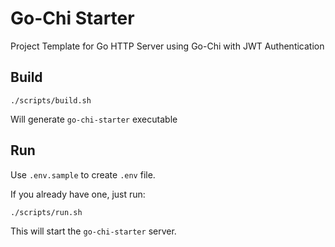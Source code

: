 # Go-Chi Starter

Project Template for Go HTTP Server using Go-Chi with JWT Authentication


## Build

```
./scripts/build.sh
```

Will generate `go-chi-starter` executable

## Run
Use `.env.sample` to create `.env` file.

If you already have one, just run:

```
./scripts/run.sh
```

This will start the `go-chi-starter` server.

